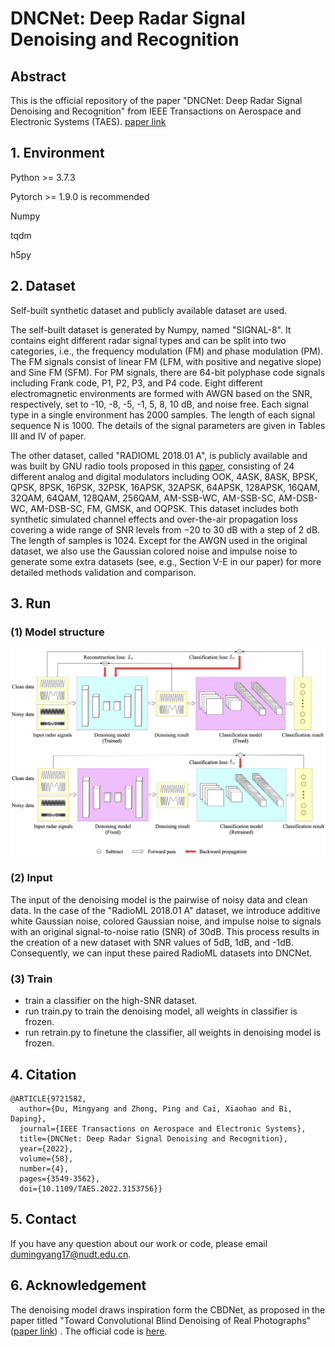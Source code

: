 # DNCNet: Deep Radar Signal Denoising and Recognition

## Abstract

This is the official repository of the paper "DNCNet: Deep Radar Signal Denoising and Recognition" from IEEE Transactions on Aerospace and Electronic Systems (TAES). [paper link](https://ieeexplore.ieee.org/document/9721582)

## 1. Environment

Python >= 3.7.3

Pytorch >= 1.9.0 is recommended

Numpy

tqdm

h5py

## 2. Dataset

Self-built synthetic dataset and publicly available dataset are used. 

The self-built dataset is generated by Numpy, named "SIGNAL-8". It contains eight different radar signal types and can be split into two categories, i.e., the frequency modulation (FM) and phase modulation (PM). The FM signals consist of linear FM  (LFM, with positive and negative slope) and Sine FM (SFM). For PM signals, there are 64-bit polyphase code signals including Frank code, P1, P2, P3, and P4 code. Eight different electromagnetic environments are formed with AWGN based on the SNR, respectively, set to -10, -8, -5, -1, 5, 8, 10 dB, and noise free. Each signal type in a single environment has 2000 samples. The length of each signal sequence N is 1000. The details of the signal parameters are given in Tables III and IV of paper.

The other dataset, called "RADIOML 2018.01 A", is publicly available and was built by GNU radio tools proposed in this [paper](https://ieeexplore.ieee.org/document/8267032), consisting of 24 different analog and digital modulators including OOK, 4ASK, 8ASK, BPSK, QPSK, 8PSK, 16PSK, 32PSK, 16APSK, 32APSK, 64APSK, 128APSK, 16QAM, 32QAM, 64QAM, 128QAM, 256QAM, AM-SSB-WC,
AM-SSB-SC, AM-DSB-WC, AM-DSB-SC, FM, GMSK, and OQPSK. This dataset includes both synthetic simulated channel effects and over-the-air propagation loss covering a wide range of SNR levels from −20 to 30 dB with a step of 2 dB. The length of samples is 1024. Except for the AWGN used in the original dataset, we also use the Gaussian colored noise and impulse noise to generate some extra datasets (see, e.g., Section V-E in our paper) for more detailed methods validation and comparison.

## 3. Run

### (1) Model structure

![DNCNet](Fig/DNCNet.png)

### (2) Input

The input of the denoising model is the pairwise of noisy data and clean data. In the case of the "RadioML 2018.01 A" dataset, we introduce additive white Gaussian noise, colored Gaussian noise, and impulse noise to signals with an original signal-to-noise ratio (SNR) of 30dB. This process results in the creation of a new dataset with SNR values of 5dB, 1dB, and -1dB. Consequently, we can input these paired RadioML datasets into DNCNet.

### (3) Train

* train a classifier on the high-SNR dataset.
* run train.py to train the denoising model, all weights in classifier is frozen.
* run retrain.py to finetune the classifier, all weights in denoising model is frozen.

## 4. Citation

```
@ARTICLE{9721582,
  author={Du, Mingyang and Zhong, Ping and Cai, Xiaohao and Bi, Daping},
  journal={IEEE Transactions on Aerospace and Electronic Systems}, 
  title={DNCNet: Deep Radar Signal Denoising and Recognition}, 
  year={2022},
  volume={58},
  number={4},
  pages={3549-3562},
  doi={10.1109/TAES.2022.3153756}}
```

## 5. Contact

If you have any question about our work or code, please email dumingyang17@nudt.edu.cn.

## 6. Acknowledgement

The denoising model draws inspiration form the CBDNet, as proposed in the paper titled "Toward Convolutional Blind Denoising of Real Photographs" ([paper link](https://ieeexplore.ieee.org/document/8954448)) . The official code is [here](https://github.com/GuoShi28/CBDNet).
